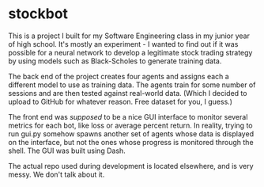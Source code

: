 # stockbot

This is a project I built for my Software Engineering class in my junior year of high school. It's mostly an experiment - I wanted to find out if it was possible for a neural network to develop a legitimate stock trading strategy by using models such as Black-Scholes to generate training data.

The back end of the project creates four agents and assigns each a different model to use as training data. The agents train for some number of sessions and are then tested against real-world data. (Which I decided to upload to GitHub for whatever reason. Free dataset for you, I guess.)

The front end was *supposed* to be a nice GUI interface to monitor several metrics for each bot, like loss or average percent return. In reality, trying to run gui.py somehow spawns another set of agents whose data is displayed on the interface, but not the ones whose progress is monitored through the shell. The GUI was built using Dash.

The actual repo used during development is located elsewhere, and is very messy. We don't talk about it.
